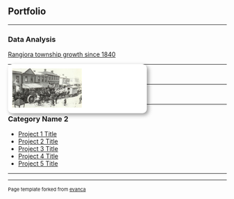 ## Portfolio

---

### Data Analysis 

[Rangiora township growth since 1840](/sample_page)

<style type="text/css">
			
    .propertylabel {
		font-family: Helvetica, sans-serif;
		font-size: 4px;
		fill: rgb(239,101,72);
		text-anchor: middle;
        display: none;
    }

    #divStoryBox {
        position: absolute;
        width: 300px;
        height: auto;
        padding: 10px;
        background-color: white;
        -webkit-border-radius: 10px;
        -moz-border-radius: 10px;
        border-radius: 10px;
        -webkit-box-shadow: 4px 4px 10px rgba(0, 0, 0, 0.4);
        -moz-box-shadow: 4px 4px 10px rgba(0, 0, 0, 0.4);
        box-shadow: 4px 4px 10px rgba(0, 0, 0, 0.4);
        pointer-events: none;
    }
			
	#divStoryBox.hidden {
		display: none;
	}

    #divStoryBox p {
        margin: 0;
        font-family: sans-serif;
        font-size: 12px;
        line-height: 16px;    
    }

</style>

<div id="d3div">
    <!-- Step slider-->
    <div class="row align-items-center">
        <div class="col-sm">
            <div id="slider-step"></div>
        </div>
    </div>	
        <!-- Population bar chart -->
    <div id="divChart"></div>
    <!-- Properties map -->
    <div id="divMap"></div>
    <!-- Story box for text and images -->
    <div id="divStoryBox" >
        <p><strong><span id="storyBoxTitle"></span></strong></p>
        <p><span id="storyBoxText"></span></p>
        <img src="/images/rangiora_high_street.png" alt="Farmers Co-op store" height="90px" width="160px">
        <p><span id="storyBoxCitation" style="font-size: 9px; color: #8d918d"></span></p>
    </div>
</div>

<script src="https://d3js.org/d3.v7.min.js"></script>
<script src="https://unpkg.com/d3-simple-slider"></script>
<script type="text/javascript">

    //Define Global variables
    const baseDataset = [ 
        { key: 0, decade: 1840, population: 0, color: `#004529`, text: `Prior to Ngati Toa's attack and destruction of Kaiapohia Pa in 1831, Ngai Tahu built pataka in Rangiora to store weapons and food.` },		
        { key: 1, decade: 1850, population: 20, color: `#004529`, text: `In 1851, Charles Torlesse and John Boys, together with their wives (two Townsend sisters from Ferrymead - Alicia and Priscilla) were the first Europeans to build homes on recently acquired rural sections in Rangiora` },		
        { key: 2, decade: 1860, population: 200, color: `#006837`, text: `1860's text` },		
        { key: 3, decade: 1870, population: 750, color: `#238443`, text: `1870's text` },
        { key: 4, decade: 1880, population: 1500, color: `#41ab5d`, text: `1880's text` },
        { key: 5, decade: 1890, population: 1800, color: `#78c679`, text: `1890's text` },
        { key: 6, decade: 1900, population: 1800, color: `#addd8e`, text: `1900's text` },
        { key: 7, decade: 1910, population: 1800, color: `#d9f0a3`, text: `By the 1910's, Rangiora had still not grown much` },
        { key: 8, decade: 1920, population: 2000, color: `#f7fcb9`, text: `1920's text` },
        { key: 9, decade: 1930, population: 2100, color: `#ffffe5`, text: `1930's text` },
        { key: 10, decade: 1940, population: 2300, color: `#fff7bc`, text: `1940's text` },
        { key: 11, decade: 1950, population: 2800, color: `#fee391`, text: `1950's text` },
        { key: 12, decade: 1960, population: 3500, color: `#fec44f`, text: `1960's text` },
        { key: 13, decade: 1970, population: 4800, color: `#fe9929`, text: `1970's text` },
        { key: 14, decade: 1980, population: 6400, color: `#ec7014`, text: `1980's text` },
        { key: 15, decade: 1990, population: 8800, color: `#cc4c02`, text: `1990's text` },
        { key: 16, decade: 2000, population: 10800, color: `#e31a1c`, text: `2000's text` },
        { key: 17, decade: 2010, population: 12000, color: `#bd0026`, text: `2010's text` },
        { key: 18, decade: 2020, population: 23000, color: `#800026`, text: `Following the Christchurch earthquakes in 2010 and 2011, many "red stickered" residents used their Government and insurance pay-outs to build new homes in Rangiora subdivisions, recently developed on ex-farmland beyond the original town "belts".` }
    ];

    const decades = [];
    const colors = [];
    baseDataset.forEach(item => {
        decades.push(item.decade);
        colors.push(item.color);
    })

    let decadeValue = 2020;
    let dataset = baseDataset.slice(0,decades.indexOf(decadeValue)+1);
    let decadeValueDataObject = [baseDataset[decades.indexOf(decadeValue)]];
    const maxPopulation = d3.max(baseDataset, d => d.population);

    const w = 350;
    const h = 350;

    
    //Set up step slider control svg
    const sliderStep = d3
        .sliderBottom()
        .min(d3.min(decades))
        .max(d3.max(decades))
        .width(300)
        .fill(`#004529`)
        .tickFormat(d3.format('d'))
        .ticks(4)
        .step(10)
        .default(decadeValue)
        .on(`onchange`, function(d) {
            decadeValue = d;
            redraw();
        });

    const gStep = d3	
        .select(`div#slider-step`)
        .append(`svg`)
        .attr(`width`, 350)
        .attr(`height`, 80)
        .append(`g`)
        .attr(`transform`, `translate(30,30)`);

    //Create bar chart svg element, scales and axes
    const chartMargin = { top: 10, right: 10, bottom: 20, left: 40 };
    const chartWidth = 350 - chartMargin.left - chartMargin.right;
    const chartHeight = 100 - chartMargin.top - chartMargin.bottom;

    const svgChart = d3
        .select(`div#divChart`)
        .append(`svg`)
        .attr(`width`, chartWidth + chartMargin.left + chartMargin.right)
        .attr(`height`, chartHeight + chartMargin.top + chartMargin.bottom)
        .append(`g`)
        .attr(`transform`, `translate(30,0)`);

    const xScale = d3.scaleLinear()
        .domain([0, maxPopulation])
        .range([0, chartWidth]);

    const yScale = d3.scaleBand()
        .domain([decadeValue])
        .rangeRound([0, chartHeight])
        .padding(0.15);

    const xAxis = d3.axisBottom(xScale).ticks(2, `,.3d`).tickSize(0);
    const yAxis = d3.axisLeft(yScale).tickValues([]);

    svgChart.append(`g`)
        .attr(`transform`, `translate(0,${chartHeight})`)
        .call(xAxis)
        .call(g => g.select(`.domain`).remove());

    svgChart.append(`g`)
        .call(yAxis)
        .call(g => g.select(`.domain`).remove());

    const key = (d) => d.key;

    //Define path generator, using the geoMercator projection
    const projection = d3
        .geoMercator()
        .scale([340000])
        .center([172.64, -43.317]);

    const path = d3.geoPath(projection);
    
    //Create map svg element
    const svgMap = d3
        .select("div#divMap")
        .append("svg")
        .attr("width", w)
        .attr("height", h);	
             
    //Function - add bar to population bar chart svg
    function populationChart() {
console.log(decadeValueDataObject);
        svgChart.selectAll(`rect`)
            .data(decadeValueDataObject)
            .enter()
            .append(`rect`)
            .attr(`x`, 0)
            .attr(`y`, d => yScale(d.decade))
            .attr(`height`, yScale.bandwidth())
            .attr(`width`,d => ( d.population * chartWidth / maxPopulation ))
            .attr(`fill`, d => colors[d.key]);

    }
    
    //Function - set up properties map svg
    function propertyMap () {
    
        d3.json("/data/rangiora_property_titles.json").then(json => {				

            //Bind data and create one path per property
            const rangioramap = svgMap
                .selectAll("path")
                .data(json.features)
                .enter()
                .append("path")
                .attr("d", path)                   
                .attr("fill", function(d) {
                    //Get decade color for the property
                    const value = parseInt(d.properties.decade);
                    if (value && value <= decadeValue) {
                        return colors[decades.indexOf(value)];
                    } else {            // If property decade does not exist or is > input decade
                        return "#004529";
                    }
                });

            //Create one label per property
            const propertyLabels = svgMap
                .selectAll("text")
                .data(json.features)
                .enter()
                .append("text")
                .attr("class", "propertylabel")
                .attr("x", function(d) { return path.centroid(d)[0]; })
                .attr("y", function(d) { return path.centroid(d)[1]; })
                .text(function(d) {
                    if (d.properties.seqno) {
                        return d.properties.seqno;
                    }
                });

        }).catch( err => {console.log(err)});
        
    }
                
    //Function - set up story box svg
    function storyBox () {

        d3.select(`#divStoryBox`)
            .select(`#storyBoxTitle`)
            .text(decadeValue + `'s population: ` + dataset[decades.indexOf(decadeValue)].population);

        d3.select(`#divStoryBox`)
            .select(`#storyBoxText`)
            .text(dataset[decades.indexOf(decadeValue)].text);

        d3.select(`#divStoryBox`)
            .select(`#storyBoxCitation`)
            .text(decadeValue < 1980 ? `Source: Rangiora by D.N Hawkins, Rangiora Borough Council 1983` : ``);
            
        //Display the story box
        d3.select(`#divStoryBox`).classed(`hidden`, false);
        
    }
    
    //Function - redraw map svg and bar chart on change of decade in slider control
    function redraw() {

        const lastKeyValue = dataset.length - 1;
        if (decadeValue != decades[dataset.length - 1]) {
            dataset = baseDataset.slice(0,decades.indexOf(decadeValue)+1);
        }
        yScale.domain([0, d3.max(baseDataset, function(d) { return d.population; })]);

        // change map to reflect selected decade
        svgMap.selectAll("path")
            .transition()
            .attr("fill", function(d,i) {
                //Get data value
                const value = parseInt(d.properties.decade);
                if (value && value <= decadeValue) {
                    return colors[decades.indexOf(value)];
                } else {            //If property decade does not exist or is > input decade
                    return "#004529";
            }});

        //Update the story text box
        d3.select(`#divStoryBox`)
            .select(`#storyBoxTitle`)
            .text(decadeValue + `'s population: ` + dataset[decades.indexOf(decadeValue)].population);

        d3.select(`#divStoryBox`)
            .select(`#storyBoxText`)
            .text(dataset[decades.indexOf(decadeValue)].text);

        d3.select(`#divStoryBox`)
            .select(`#storyBoxCitation`)
            .text(decadeValue < 1980 ? `Source: Rangiora by D.N Hawkins, Rangiora Borough Council 1983` : ``);
        
        //Display the story text box
        d3.select("#divStoryBox").classed("hidden", false);

        //Update chart to reflect selected decade				
        const bars = svgChart.selectAll("rect")
            .data(dataset, key);
        
        bars.enter()
            .append("rect")
            .attr("x", function(d, i) {
                return xScale(i);
            })
            .attr("y", h)
            .attr("width", xScale.bandwidth())
            .attr("height", 0)
            .attr("fill", function(d) {
                return colors[d.key];
            })
            .merge(bars)
            .transition()
            .duration(200)
            .attr("x", function(d, i) {
                return xScale(i);
            })
            .attr("y", function(d) {
                return h - yScale(d.population);
            })
            .attr("width", xScale.bandwidth())
            .attr("height", function(d) {
                return yScale(d.population);
            });
        
        bars.exit()
            .transition()
            .duration(200)
            .attr("y", h)
            .remove();
            
    }			
    
    //Function - main function that runs each of the component functions
    function runInfographic () {
    
        gStep.call(sliderStep);	//Runs the slider step control

        populationChart();		//Sets up initial display of the population bar chart	
        
        propertyMap();			//Sets up initial display of the properties map
        
        storyBox();				//Sets up initial display of the story box
		
    }
    
    runInfographic();

</script>

---
[Project 2 Title](/pdf/sample_presentation.pdf)


---
[Project 3 Title](http://example.com/)


---

### Category Name 2

- [Project 1 Title](http://example.com/)
- [Project 2 Title](http://example.com/)
- [Project 3 Title](http://example.com/)
- [Project 4 Title](http://example.com/)
- [Project 5 Title](http://example.com/)

---




---
<p style="font-size:11px">Page template forked from <a href="https://github.com/evanca/quick-portfolio">evanca</a></p>
<!-- Remove above link if you don't want to attibute -->
